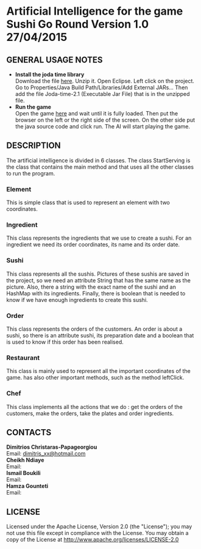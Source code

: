 # Artificial Intelligence for the game Sushi Go Round Version 1.0 27/04/2015

## GENERAL USAGE NOTES

- **Install the joda time library** </br>
Download the file [here](http://sourceforge.net/projects/joda-time/files/joda-time/2.1/). Unzip it. Open Eclipse. Left click on the project. Go to Properties/Java Build Path/Libraries/Add External JARs... Then add the file Joda-time-2.1 (Executable Jar File) that is in the unzipped file.
- **Run the game** </br>
Open the game [here](http://www.freearcade.com/SushiGoRound.flash/SushiGoRound.html) and wait until it is fully loaded. Then put the browser on the left or the right side of the screen. On the other side put the java source code and click run. The AI will start playing the game.

## DESCRIPTION
The artificial intelligence is divided in 6 classes. The class StartServing is the class that contains the main method and that uses all the other classes to run the program.
### Element
This is simple class that is used to represent an element with two coordinates.
### Ingredient
This class represents the ingredients that we use to create a sushi. For an ingredient we need its order coordinates, its name and its order date.
### Sushi
This class represents all the sushis. Pictures of these sushis are saved in the project, so we need an attribute String that has the same name as the picture. Also, there a string with the exact name of the sushi and an HashMap with its ingredients. Finally, there is boolean that is needed to know if we have enough ingredients to create this sushi.
### Order
This class represents the orders of the customers. An order is about a sushi, so there is an attribute sushi, its preparation date and a boolean that is used to know if this order has been realised.
### Restaurant
This class is mainly used to represent all the important coordinates of the game. has also other important methods, such as the method leftClick.
### Chef
This class implements all the actions that we do : get the orders of the customers, make the orders, take the plates and order ingredients.
## CONTACTS
**Dimitrios Christaras-Papageorgiou** </br>
Email:  dimitris_xx@hotmail.com</br>
**Cheikh Ndiaye** </br>
Email:  </br>
**Ismail Boukili** </br>
Email:  </br>
**Hamza Gounteti** </br>
Email:  </br>
## LICENSE
Licensed under the Apache License, Version 2.0 (the "License");
   you may not use this file except in compliance with the License.
   You may obtain a copy of the License at http://www.apache.org/licenses/LICENSE-2.0
